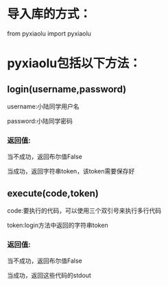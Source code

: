 # 导入库的方式：
from pyxiaolu import pyxiaolu

# pyxiaolu包括以下方法：
## login(username,password)
username:小陆同学用户名

password:小陆同学密码

### 返回值:

当不成功，返回布尔值False

当成功，返回字符串token，该token需要保存好

## execute(code,token)
code:要执行的代码，可以使用三个双引号来执行多行代码

token:login方法中返回的字符串token

### 返回值:

当不成功，返回布尔值False

当成功，返回这些代码的stdout
